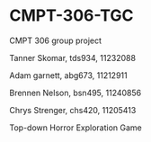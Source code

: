 # CMPT-306-TGC
CMPT 306 group project


Tanner Skomar, tds934, 11232088

Adam garnett, abg673, 11212911

Brennen Nelson, bsn495, 11240856

Chrys Strenger, chs420, 11205413




Top-down Horror Exploration Game
